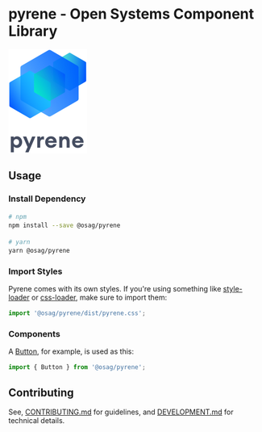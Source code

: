 # pyrene - Open Systems Component Library

[![pyrene](../.storybook/pyrene-logo.svg)](https://open-ch.github.io/pyrene/)

## Usage

### Install Dependency
```sh
# npm
npm install --save @osag/pyrene

# yarn
yarn @osag/pyrene
```
### Import Styles

Pyrene comes with its own styles. If you're using something like [style-loader](https://webpack.js.org/loaders/style-loader/) or [css-loader](https://webpack.js.org/loaders/css-loader/), make sure to import them:

```js
import '@osag/pyrene/dist/pyrene.css';
```

### Components

A [Button](https://open-ch.github.io/pyrene/Interaction/Button), for example, is used as this:

```js
import { Button } from '@osag/pyrene';
```

## Contributing

See, [CONTRIBUTING.md](../CONTRIBUTING.md) for guidelines, and [DEVELOPMENT.md](DEVELOPMENT.md) for technical details.
